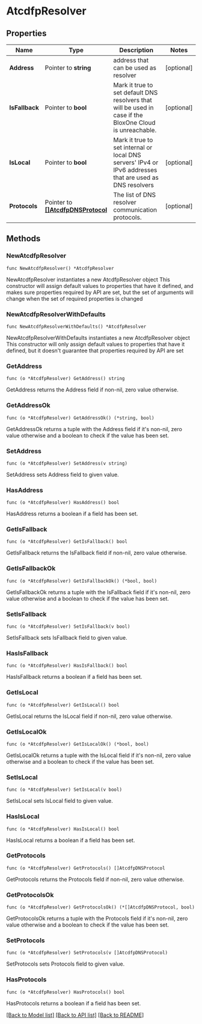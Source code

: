 # AtcdfpResolver

## Properties

Name | Type | Description | Notes
------------ | ------------- | ------------- | -------------
**Address** | Pointer to **string** | address that can be used as resolver | [optional] 
**IsFallback** | Pointer to **bool** | Mark it true to set default DNS resolvers that will be used in case if the BloxOne Cloud is unreachable. | [optional] 
**IsLocal** | Pointer to **bool** | Mark it true to set internal or local DNS servers&#39; IPv4 or IPv6 addresses that are used as DNS resolvers | [optional] 
**Protocols** | Pointer to [**[]AtcdfpDNSProtocol**](AtcdfpDNSProtocol.md) | The list of DNS resolver communication protocols. | [optional] 

## Methods

### NewAtcdfpResolver

`func NewAtcdfpResolver() *AtcdfpResolver`

NewAtcdfpResolver instantiates a new AtcdfpResolver object
This constructor will assign default values to properties that have it defined,
and makes sure properties required by API are set, but the set of arguments
will change when the set of required properties is changed

### NewAtcdfpResolverWithDefaults

`func NewAtcdfpResolverWithDefaults() *AtcdfpResolver`

NewAtcdfpResolverWithDefaults instantiates a new AtcdfpResolver object
This constructor will only assign default values to properties that have it defined,
but it doesn't guarantee that properties required by API are set

### GetAddress

`func (o *AtcdfpResolver) GetAddress() string`

GetAddress returns the Address field if non-nil, zero value otherwise.

### GetAddressOk

`func (o *AtcdfpResolver) GetAddressOk() (*string, bool)`

GetAddressOk returns a tuple with the Address field if it's non-nil, zero value otherwise
and a boolean to check if the value has been set.

### SetAddress

`func (o *AtcdfpResolver) SetAddress(v string)`

SetAddress sets Address field to given value.

### HasAddress

`func (o *AtcdfpResolver) HasAddress() bool`

HasAddress returns a boolean if a field has been set.

### GetIsFallback

`func (o *AtcdfpResolver) GetIsFallback() bool`

GetIsFallback returns the IsFallback field if non-nil, zero value otherwise.

### GetIsFallbackOk

`func (o *AtcdfpResolver) GetIsFallbackOk() (*bool, bool)`

GetIsFallbackOk returns a tuple with the IsFallback field if it's non-nil, zero value otherwise
and a boolean to check if the value has been set.

### SetIsFallback

`func (o *AtcdfpResolver) SetIsFallback(v bool)`

SetIsFallback sets IsFallback field to given value.

### HasIsFallback

`func (o *AtcdfpResolver) HasIsFallback() bool`

HasIsFallback returns a boolean if a field has been set.

### GetIsLocal

`func (o *AtcdfpResolver) GetIsLocal() bool`

GetIsLocal returns the IsLocal field if non-nil, zero value otherwise.

### GetIsLocalOk

`func (o *AtcdfpResolver) GetIsLocalOk() (*bool, bool)`

GetIsLocalOk returns a tuple with the IsLocal field if it's non-nil, zero value otherwise
and a boolean to check if the value has been set.

### SetIsLocal

`func (o *AtcdfpResolver) SetIsLocal(v bool)`

SetIsLocal sets IsLocal field to given value.

### HasIsLocal

`func (o *AtcdfpResolver) HasIsLocal() bool`

HasIsLocal returns a boolean if a field has been set.

### GetProtocols

`func (o *AtcdfpResolver) GetProtocols() []AtcdfpDNSProtocol`

GetProtocols returns the Protocols field if non-nil, zero value otherwise.

### GetProtocolsOk

`func (o *AtcdfpResolver) GetProtocolsOk() (*[]AtcdfpDNSProtocol, bool)`

GetProtocolsOk returns a tuple with the Protocols field if it's non-nil, zero value otherwise
and a boolean to check if the value has been set.

### SetProtocols

`func (o *AtcdfpResolver) SetProtocols(v []AtcdfpDNSProtocol)`

SetProtocols sets Protocols field to given value.

### HasProtocols

`func (o *AtcdfpResolver) HasProtocols() bool`

HasProtocols returns a boolean if a field has been set.


[[Back to Model list]](../README.md#documentation-for-models) [[Back to API list]](../README.md#documentation-for-api-endpoints) [[Back to README]](../README.md)



